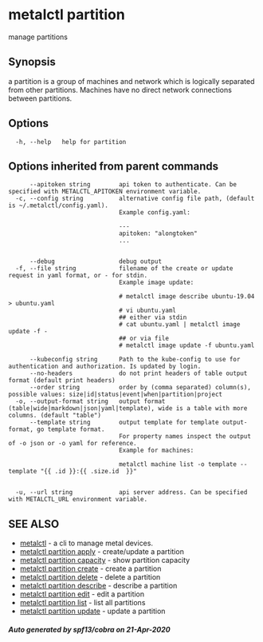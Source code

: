 # metalctl partition

manage partitions

## Synopsis

a partition is a group of machines and network which is logically separated from other partitions. Machines have no direct network connections between partitions.

## Options

```
  -h, --help   help for partition
```

## Options inherited from parent commands

```
      --apitoken string        api token to authenticate. Can be specified with METALCTL_APITOKEN environment variable.
  -c, --config string          alternative config file path, (default is ~/.metalctl/config.yaml).
                               Example config.yaml:
                               
                               ---
                               apitoken: "alongtoken"
                               ...
                               
                               
      --debug                  debug output
  -f, --file string            filename of the create or update request in yaml format, or - for stdin.
                               Example image update:
                               
                               # metalctl image describe ubuntu-19.04 > ubuntu.yaml
                               # vi ubuntu.yaml
                               ## either via stdin
                               # cat ubuntu.yaml | metalctl image update -f -
                               ## or via file
                               # metalctl image update -f ubuntu.yaml
                               
      --kubeconfig string      Path to the kube-config to use for authentication and authorization. Is updated by login.
      --no-headers             do not print headers of table output format (default print headers)
      --order string           order by (comma separated) column(s), possible values: size|id|status|event|when|partition|project
  -o, --output-format string   output format (table|wide|markdown|json|yaml|template), wide is a table with more columns. (default "table")
      --template string        output template for template output-format, go template format.
                               For property names inspect the output of -o json or -o yaml for reference.
                               Example for machines:
                               
                               metalctl machine list -o template --template "{{ .id }}:{{ .size.id  }}"
                               
                               
  -u, --url string             api server address. Can be specified with METALCTL_URL environment variable.
```

## SEE ALSO

* [metalctl](metalctl.md)	 - a cli to manage metal devices.
* [metalctl partition apply](metalctl_partition_apply.md)	 - create/update a partition
* [metalctl partition capacity](metalctl_partition_capacity.md)	 - show partition capacity
* [metalctl partition create](metalctl_partition_create.md)	 - create a partition
* [metalctl partition delete](metalctl_partition_delete.md)	 - delete a partition
* [metalctl partition describe](metalctl_partition_describe.md)	 - describe a partition
* [metalctl partition edit](metalctl_partition_edit.md)	 - edit a partition
* [metalctl partition list](metalctl_partition_list.md)	 - list all partitions
* [metalctl partition update](metalctl_partition_update.md)	 - update a partition

##### Auto generated by spf13/cobra on 21-Apr-2020
